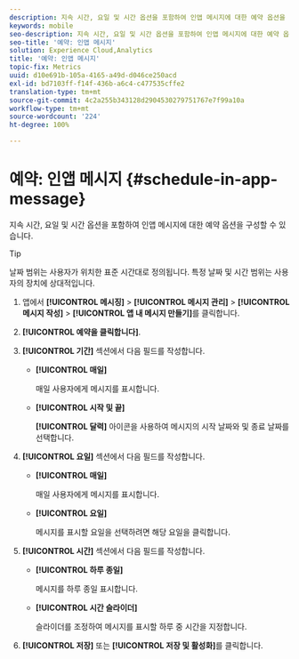 ```yaml
---
description: 지속 시간, 요일 및 시간 옵션을 포함하여 인앱 메시지에 대한 예약 옵션을 구성할 수 있습니다.
keywords: mobile
seo-description: 지속 시간, 요일 및 시간 옵션을 포함하여 인앱 메시지에 대한 예약 옵션을 구성할 수 있습니다.
seo-title: '예약: 인앱 메시지'
solution: Experience Cloud,Analytics
title: '예약: 인앱 메시지'
topic-fix: Metrics
uuid: d10e691b-105a-4165-a49d-d046ce250acd
exl-id: bd7103ff-f14f-436b-a6c4-c477535cffe2
translation-type: tm+mt
source-git-commit: 4c2a255b343128d2904530279751767e7f99a10a
workflow-type: tm+mt
source-wordcount: '224'
ht-degree: 100%

---
```


# 예약: 인앱 메시지 {#schedule-in-app-message}

지속 시간, 요일 및 시간 옵션을 포함하여 인앱 메시지에 대한 예약 옵션을 구성할 수 있습니다.

>[!TIP]
>
>날짜 범위는 사용자가 위치한 표준 시간대로 정의됩니다. 특정 날짜 및 시간 범위는 사용자의 장치에 상대적입니다.

1. 앱에서 **[!UICONTROL 메시징]** > **[!UICONTROL 메시지 관리]** > **[!UICONTROL 메시지 작성]** > **[!UICONTROL 앱 내 메시지 만들기]**&#x200B;를 클릭합니다.
1. **[!UICONTROL 예약을 클릭합니다]**.
1. **[!UICONTROL 기간]** 섹션에서 다음 필드를 작성합니다.

   * **[!UICONTROL 매일]**

      매일 사용자에게 메시지를 표시합니다.

   * **[!UICONTROL 시작 및 끝]**

      **[!UICONTROL 달력]** 아이콘을 사용하여 메시지의 시작 날짜와 및 종료 날짜를 선택합니다.

1. **[!UICONTROL 요일]** 섹션에서 다음 필드를 작성합니다.

   * **[!UICONTROL 매일]**

      매일 사용자에게 메시지를 표시합니다.

   * **[!UICONTROL 요일]**

      메시지를 표시할 요일을 선택하려면 해당 요일을 클릭합니다.

1. **[!UICONTROL 시간]** 섹션에서 다음 필드를 작성합니다.

   * **[!UICONTROL 하루 종일]**

      메시지를 하루 종일 표시합니다.

   * **[!UICONTROL 시간 슬라이더]**

      슬라이더를 조정하여 메시지를 표시할 하루 중 시간을 지정합니다.

1. **[!UICONTROL 저장]** 또는 **[!UICONTROL 저장 및 활성화]**&#x200B;를 클릭합니다.
